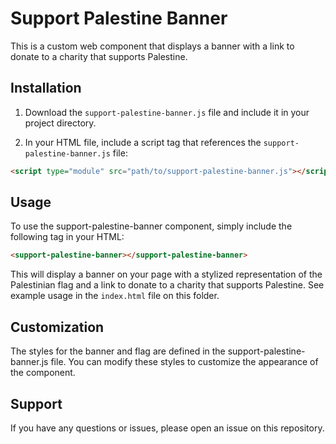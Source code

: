 # Support Palestine Banner

This is a custom web component that displays a banner with a link to donate to a charity that supports Palestine.

## Installation

1. Download the `support-palestine-banner.js` file and include it in your project directory.

2. In your HTML file, include a script tag that references the `support-palestine-banner.js` file:

```html
<script type="module" src="path/to/support-palestine-banner.js"></script>
```

## Usage

To use the support-palestine-banner component, simply include the following tag in your HTML:

```html
<support-palestine-banner></support-palestine-banner>
```

This will display a banner on your page with a stylized representation of the Palestinian flag and a link to donate to a charity that supports Palestine.
See example usage in the `index.html` file on this folder.

## Customization

The styles for the banner and flag are defined in the support-palestine-banner.js file. You can modify these styles to customize the appearance of the component.

## Support

If you have any questions or issues, please open an issue on this repository.
